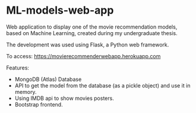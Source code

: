 # ML-models-web-app

Web application to display one of the movie recommendation models, based on Machine Learning, created during my undergraduate thesis.

The development was used using Flask, a Python web framework.

To access: https://movierecommenderwebapp.herokuapp.com

Features:

- MongoDB (Atlas) Database
- API to get the model from the database (as a pickle object) and use it in memory.
- Using IMDB api to show movies posters.
- Bootstrap frontend.
